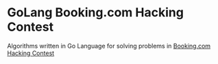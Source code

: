 # GoLang Booking.com Hacking Contest

Algorithms written in Go Language for solving problems in [Booking.com Hacking Contest](https://www.hackerrank.com/contests/booking-hack-a-holiday/challenges)
